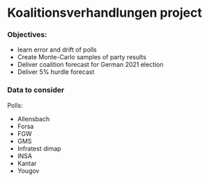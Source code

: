 # Koalitionsverhandlungen project

### Objectives:

* learn error and drift of polls
* Create Monte-Carlo samples of party results  
* Deliver coalition forecast for German 2021 election
* Deliver 5% hurdle forecast 


### Data to consider

Polls: 
* Allensbach
* Forsa
* FGW
* GMS
* Infratest dimap
* INSA
* Kantar
* Yougov
